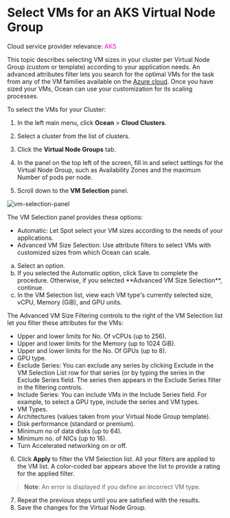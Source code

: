 <meta name=“robots” content=“noindex”>

#  Select VMs for an AKS Virtual Node Group

Cloud service provider relevance: <font color="#FC01CC">AKS</font> 

This topic describes selecting VM sizes in your cluster per Virtual Node Group (custom or template) according to your application needs. An advanced attributes filter lets you search for the optimal VMs for the task from any of the VM families available on the [Azure cloud](https://learn.microsoft.com/en-us/azure/virtual-machines/sizes/overview?tabs=breakdownseries%2Cgeneralsizelist%2Ccomputesizelist%2Cmemorysizelist%2Cstoragesizelist%2Cgpusizelist%2Cfpgasizelist%2Chpcsizelist). Once you have sized your VMs, Ocean can use your customization for its scaling processes.

To select the VMs for your Cluster:

1. In the left main menu, click **Ocean** > **Cloud Clusters**.

2. Select a cluster from the list of clusters.

3. Click the  **Virtual Node Groups** tab.

4. In the panel on the top left of the screen, fill in and select settings for the Virtual Node Group, such as Availability Zones and the maximum Number of pods per node.

5. Scroll down to the **VM Selection** panel.

![vm-selection-panel](https://github.com/spotinst/help/assets/159915991/ea743bc6-0a06-4fa9-a958-7b4410bc7bd3)

The VM Selection panel provides these options:

* Automatic: Let Spot select your VM sizes according to the needs of your applications.
* Advanced VM Size Selection: Use attribute filters to select VMs with customized sizes from which Ocean can scale.

 <ol style="list-style-type: lower-alpha;">
  <li>Select an option.</li>
  <li>If you selected the Automatic option, click Save to complete the procedure. Otherwise, if you selected **Advanced VM Size Selection**, continue.</li>
  <li>In the VM Selection list, view each VM type's currently selected size, vCPU, Memory (GiB), and GPU units. </li>
 </ol>
 
 The Advanced VM Size Filtering controls to the right of the VM Selection list let you filter these attributes for the VMs:
     
  * Upper and lower limits for No. Of vCPUs (up to 256).
  * Upper and lower limits for the Memory (up to 1024 GiB).
  * Upper and lower limits for the No. Of GPUs (up to 8).
  * GPU type.
  * Exclude Series: You can exclude any series by clicking Exclude in the VM Selection List row for that series (or by typing the series in the Exclude Series field. The series then appears in the Exclude Series filter in the filtering controls.
  * Include Series: You can include VMs in the Include Series field. For example, to select a GPU type, include the series and VM types.
  * VM Types.
  * Architectures (values taken from your Virtual Node Group template).
  * Disk performance (standard or premium).
  * Minimum no of data disks (up to 64).
  * Minimum no. of NICs (up to 16).
  * Turn Accelerated networking on or off.

6. Click **Apply** to filter the VM Selection list. All your filters are applied to the VM list. A color-coded bar appears above the list to provide a rating for the applied filter.

>**Note**: An error is displayed if you define an incorrect VM type.

7. Repeat the previous steps until you are satisfied with the results.
8. Save the changes for the Virtual Node Group.


